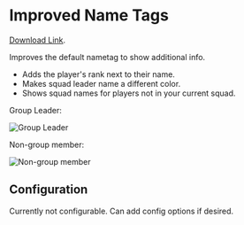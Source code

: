 # Improved Name Tags

[Download Link](https://reforger.armaplatform.com/workshop/6513700F82DCDAD3-landaire-ImprovedNameTags).

Improves the default nametag to show additional info.

- Adds the player's rank next to their name.
- Makes squad leader name a different color.
- Shows squad names for players not in your current squad.

Group Leader:

![Group Leader](/img/mods/improved_name_tags/nametag_leader.jpg)

Non-group member:

![Non-group member](/img/mods/improved_name_tags/nametag_non_leader.jpg)

## Configuration

Currently not configurable. Can add config options if desired.